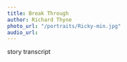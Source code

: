 ```yaml
---
title: Break Through
author: Richard Thyne
photo_url: "/portraits/Ricky-min.jpg"
audio_url:
---
```


story transcript